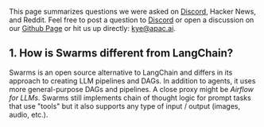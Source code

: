 This page summarizes questions we were asked on [Discord](https://discord.gg/gnWRz88eym), Hacker News, and Reddit. Feel free to post a question to [Discord](https://discord.gg/gnWRz88eym) or open a discussion on our [Github Page](https://github.com/kyegomez) or hit us up directly: [kye@apac.ai](mailto:hello@swarms.ai). 

## 1. How is Swarms different from LangChain?

Swarms is an open source alternative to LangChain and differs in its approach to creating LLM pipelines and DAGs. In addition to agents, it uses more general-purpose DAGs and pipelines. A close proxy might be *Airflow for LLMs*. Swarms still implements chain of thought logic for prompt tasks that use "tools" but it also supports any type of input / output (images, audio, etc.). 


